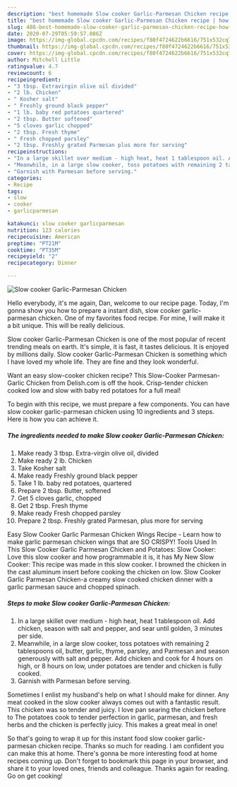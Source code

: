 ```yaml
---
description: "best homemade Slow cooker Garlic-Parmesan Chicken recipe | how to make the best Slow cooker Garlic-Parmesan Chicken"
title: "best homemade Slow cooker Garlic-Parmesan Chicken recipe | how to make the best Slow cooker Garlic-Parmesan Chicken"
slug: 488-best-homemade-slow-cooker-garlic-parmesan-chicken-recipe-how-to-make-the-best-slow-cooker-garlic-parmesan-chicken
date: 2020-07-29T05:59:57.086Z
image: https://img-global.cpcdn.com/recipes/f80f4724622b6616/751x532cq70/slow-cooker-garlic-parmesan-chicken-recipe-main-photo.jpg
thumbnail: https://img-global.cpcdn.com/recipes/f80f4724622b6616/751x532cq70/slow-cooker-garlic-parmesan-chicken-recipe-main-photo.jpg
cover: https://img-global.cpcdn.com/recipes/f80f4724622b6616/751x532cq70/slow-cooker-garlic-parmesan-chicken-recipe-main-photo.jpg
author: Mitchell Little
ratingvalue: 4.7
reviewcount: 6
recipeingredient:
- "3 tbsp. Extravirgin olive oil divided"
- "2 lb. Chicken"
- " Kosher salt"
- " Freshly ground black pepper"
- "1 lb. baby red potatoes quartered"
- "2 tbsp. Butter softened"
- "5 cloves garlic chopped"
- "2 tbsp. Fresh thyme"
- " Fresh chopped parsley"
- "2 tbsp. Freshly grated Parmesan plus more for serving"
recipeinstructions:
- "In a large skillet over medium - high heat, heat 1 tablespoon oil. Add chicken, season with salt and pepper, and sear until golden, 3 minutes per side."
- "Meanwhile, in a large slow cooker, toss potatoes with remaining 2 tablespoons oil, butter, garlic, thyme, parsley, and Parmesan and season generously with salt and pepper. Add chicken and cook for 4 hours on high, or 8 hours on low, under potatoes are tender and chicken is fully cooked."
- "Garnish with Parmesan before serving."
categories:
- Recipe
tags:
- slow
- cooker
- garlicparmesan

katakunci: slow cooker garlicparmesan 
nutrition: 123 calories
recipecuisine: American
preptime: "PT21M"
cooktime: "PT35M"
recipeyield: "2"
recipecategory: Dinner

---
```



![Slow cooker Garlic-Parmesan Chicken](https://img-global.cpcdn.com/recipes/f80f4724622b6616/751x532cq70/slow-cooker-garlic-parmesan-chicken-recipe-main-photo.jpg)

Hello everybody, it's me again, Dan, welcome to our recipe page. Today, I'm gonna show you how to prepare a instant dish, slow cooker garlic-parmesan chicken. One of my favorites food recipe. For mine, I will make it a bit unique. This will be really delicious.

Slow cooker Garlic-Parmesan Chicken is one of the most popular of recent trending meals on earth. It's simple, it is fast, it tastes delicious. It is enjoyed by millions daily. Slow cooker Garlic-Parmesan Chicken is something which I have loved my whole life. They are fine and they look wonderful.

Want an easy slow-cooker chicken recipe? This Slow-Cooker Parmesan-Garlic Chicken from Delish.com is off the hook. Crisp-tender chicken cooked low and slow with baby red potatoes for a full meal!


To begin with this recipe, we must prepare a few components. You can have slow cooker garlic-parmesan chicken using 10 ingredients and 3 steps. Here is how you can achieve it.

<!--inarticleads1-->

##### The ingredients needed to make Slow cooker Garlic-Parmesan Chicken:

1. Make ready 3 tbsp. Extra-virgin olive oil, divided
1. Make ready 2 lb. Chicken
1. Take  Kosher salt
1. Make ready  Freshly ground black pepper
1. Take 1 lb. baby red potatoes, quartered
1. Prepare 2 tbsp. Butter, softened
1. Get 5 cloves garlic, chopped
1. Get 2 tbsp. Fresh thyme
1. Make ready  Fresh chopped parsley
1. Prepare 2 tbsp. Freshly grated Parmesan, plus more for serving


Easy Slow Cooker Garlic Parmesan Chicken Wings Recipe - Learn how to make garlic parmesan chicken wings that are SO CRISPY! Tools Used In This Slow Cooker Garlic Parmesan Chicken and Potatoes: Slow Cooker: Love this slow cooker and how programmable it is, it has My New Slow Cooker: This recipe was made in this slow cooker. I browned the chicken in the cast aluminum insert before cooking the chicken on low. Slow Cooker Garlic Parmesan Chicken-a creamy slow cooked chicken dinner with a garlic parmesan sauce and chopped spinach. 

<!--inarticleads2-->

##### Steps to make Slow cooker Garlic-Parmesan Chicken:

1. In a large skillet over medium - high heat, heat 1 tablespoon oil. Add chicken, season with salt and pepper, and sear until golden, 3 minutes per side.
1. Meanwhile, in a large slow cooker, toss potatoes with remaining 2 tablespoons oil, butter, garlic, thyme, parsley, and Parmesan and season generously with salt and pepper. Add chicken and cook for 4 hours on high, or 8 hours on low, under potatoes are tender and chicken is fully cooked.
1. Garnish with Parmesan before serving.


Sometimes I enlist my husband&#39;s help on what I should make for dinner. Any meat cooked in the slow cooker always comes out with a fantastic result. This chicken was so tender and juicy. I love pan searing the chicken before to The potatoes cook to tender perfection in garlic, parmesan, and fresh herbs and the chicken is perfectly juicy. This makes a great meal in one! 

So that's going to wrap it up for this instant food slow cooker garlic-parmesan chicken recipe. Thanks so much for reading. I am confident you can make this at home. There's gonna be more interesting food at home recipes coming up. Don't forget to bookmark this page in your browser, and share it to your loved ones, friends and colleague. Thanks again for reading. Go on get cooking!
